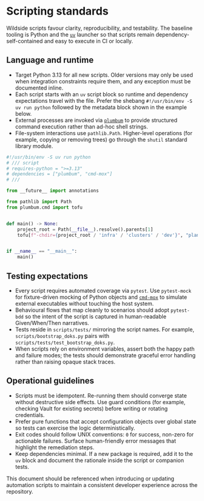 # Scripting standards

Wildside scripts favour clarity, reproducibility, and testability. The
baseline tooling is Python and the [`uv`](https://github.com/astral-sh/uv)
launcher so that scripts remain dependency-self-contained and easy to execute
in CI or locally.

## Language and runtime

- Target Python 3.13 for all new scripts. Older versions may only be used when
  integration constraints require them, and any exception must be documented
  inline.
- Each script starts with an `uv` script block so runtime and dependency
  expectations travel with the file. Prefer the shebang `#!/usr/bin/env -S uv
  run python` followed by the metadata block shown in the example below.
- External processes are invoked via [`plumbum`](https://plumbum.readthedocs.io)
  to provide structured command execution rather than ad-hoc shell strings.
- File-system interactions use `pathlib.Path`. Higher-level operations (for
  example, copying or removing trees) go through the `shutil` standard library
  module.

```python
#!/usr/bin/env -S uv run python
# /// script
# requires-python = ">=3.13"
# dependencies = ["plumbum", "cmd-mox"]
# ///

from __future__ import annotations

from pathlib import Path
from plumbum.cmd import tofu


def main() -> None:
    project_root = Path(__file__).resolve().parents[1]
    tofu[f"-chdir={project_root / 'infra' / 'clusters' / 'dev'}", "plan"]()


if __name__ == "__main__":
    main()
```

## Testing expectations

- Every script requires automated coverage via `pytest`. Use `pytest-mock` for
  fixture-driven mocking of Python objects and
  [`cmd-mox`](https://github.com/leynos/cmd-mox/) to simulate external
  executables without touching the host system.
- Behavioural flows that map cleanly to scenarios should adopt `pytest-bdd` so
  the intent of the script is captured in human-readable Given/When/Then
  narratives.
- Tests reside in `scripts/tests/` mirroring the script names. For example,
  `scripts/bootstrap_doks.py` pairs with
  `scripts/tests/test_bootstrap_doks.py`.
- When scripts rely on environment variables, assert both the happy path and
  failure modes; the tests should demonstrate graceful error handling rather
  than raising opaque stack traces.

## Operational guidelines

- Scripts must be idempotent. Re-running them should converge state without
  destructive side effects. Use guard conditions (for example, checking Vault
  for existing secrets) before writing or rotating credentials.
- Prefer pure functions that accept configuration objects over global state so
  tests can exercise the logic deterministically.
- Exit codes should follow UNIX conventions: `0` for success, non-zero for
  actionable failures. Surface human-friendly error messages that highlight the
  remediation steps.
- Keep dependencies minimal. If a new package is required, add it to the `uv`
  block and document the rationale inside the script or companion tests.

This document should be referenced when introducing or updating automation
scripts to maintain a consistent developer experience across the repository.
